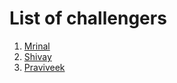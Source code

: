 # List of challengers
1. [Mrinal](https://github.com/mrinal1224)
2. [Shivay](https://github.com/shivaylamba)
3. [Praviveek](https://github.com/21pravi)
